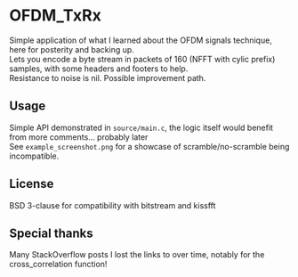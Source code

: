 # OFDM_TxRx

Simple application of what I learned about the OFDM signals technique, here for posterity and backing up.  
Lets you encode a byte stream in packets of 160 (NFFT with cylic prefix) samples, with some headers and footers to help.  
Resistance to noise is nil. Possible improvement path.

## Usage

Simple API demonstrated in `source/main.c`, the logic itself would benefit from more comments... probably later  
See `example_screenshot.png` for a showcase of scramble/no-scramble being incompatible.  

## License

BSD 3-clause for compatibility with bitstream and kissfft

## Special thanks

Many StackOverflow posts I lost the links to over time, notably for the cross_correlation function!
